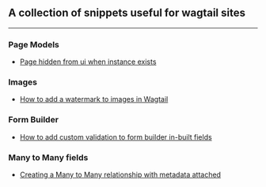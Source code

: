 ## A collection of snippets useful for wagtail sites

---

### Page Models


- [Page hidden from ui when instance exists](page-hidden-from-ui-when-instance-exists.md)


### Images

- [How to add a watermark to images in Wagtail](watermark-images.md)

### Form Builder

- [How to add custom validation to form builder in-built fields](form-builder-field-validation.md)

### Many to Many fields

- [Creating a Many to Many relationship with metadata attached](many-to-many-with-metadata.md)
